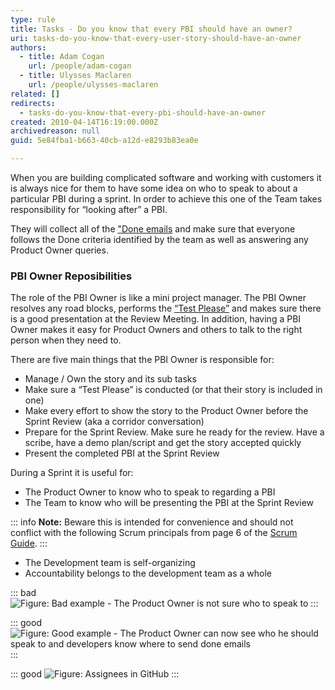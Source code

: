 ```yaml
---
type: rule
title: Tasks - Do you know that every PBI should have an owner?
uri: tasks-do-you-know-that-every-user-story-should-have-an-owner
authors:
  - title: Adam Cogan
    url: /people/adam-cogan
  - title: Ulysses Maclaren
    url: /people/ulysses-maclaren
related: []
redirects:
  - tasks-do-you-know-that-every-pbi-should-have-an-owner
created: 2010-04-14T16:19:00.000Z
archivedreason: null
guid: 5e84fba1-b663-40cb-a12d-e8293b83ea0e

---
```


When you are building complicated software and working with customers it is always nice for them to have some idea on who to speak to about a particular PBI during a sprint. In order to achieve this one of the Team takes responsibility for “looking after” a PBI. 

They will collect all of the ["Done emails](/dones-do-you-reply-done-and-delete-the-original-email) and make sure that everyone follows the Done criteria identified by the team as well as answering any Product Owner queries.

<!--endintro-->

### PBI Owner Reposibilities

The role of the PBI Owner is like a mini project manager. The PBI Owner resolves any road blocks, performs the [“Test Please”](/done-do-you-know-when-to-do-a-test-please-in-scrum) and makes sure there is a good presentation at the Review Meeting. In addition, having a PBI Owner makes it easy for Product Owners and others to talk to the right person when they need to.

There are five main things that the PBI Owner is responsible for:

- Manage / Own the story and its sub tasks
- Make sure a “Test Please” is conducted (or that their story is included in one)
- Make every effort to show the story to the Product Owner before the Sprint Review (aka a corridor conversation)
- Prepare for the Sprint Review. Make sure he ready for the review. Have a scribe, have a demo plan/script and get the story accepted quickly
- Present the completed PBI at the Sprint Review

During a Sprint it is useful for:

- The Product Owner to know who to speak to regarding a PBI
- The Team to know who will be presenting the PBI at the Sprint Review

::: info
**Note:** Beware this is intended for convenience and should not conflict with the following Scrum principals from page 6 of the [Scrum Guide](https://www.ssw.com.au/rules/getting-started-have-you-read-the-scrum-guide).
:::

* The Development team is self-organizing
* Accountability belongs to the development team as a whole

::: bad
![Figure: Bad example - The Product Owner is not sure who to speak to](UserStoryOwner_Bad.png)
:::

::: good
![Figure: Good example - The Product Owner can now see who he should speak to and developers know where to send done emails](UserStoryOwner_Good.png)
:::

::: good
![Figure: Assignees in GitHub](screen-shot-2021-11-02-at-9.20.07-am.png)
:::
